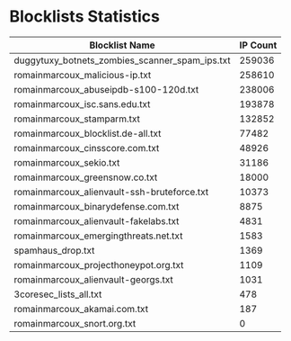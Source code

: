# Blocklists Statistics
| Blocklist Name | IP Count |
|----|----|
| duggytuxy_botnets_zombies_scanner_spam_ips.txt | 259036 |
| romainmarcoux_malicious-ip.txt | 258610 |
| romainmarcoux_abuseipdb-s100-120d.txt | 238006 |
| romainmarcoux_isc.sans.edu.txt | 193878 |
| romainmarcoux_stamparm.txt | 132852 |
| romainmarcoux_blocklist.de-all.txt | 77482 |
| romainmarcoux_cinsscore.com.txt | 48926 |
| romainmarcoux_sekio.txt | 31186 |
| romainmarcoux_greensnow.co.txt | 18000 |
| romainmarcoux_alienvault-ssh-bruteforce.txt | 10373 |
| romainmarcoux_binarydefense.com.txt | 8875 |
| romainmarcoux_alienvault-fakelabs.txt | 4831 |
| romainmarcoux_emergingthreats.net.txt | 1583 |
| spamhaus_drop.txt | 1369 |
| romainmarcoux_projecthoneypot.org.txt | 1109 |
| romainmarcoux_alienvault-georgs.txt | 1031 |
| 3coresec_lists_all.txt | 478 |
| romainmarcoux_akamai.com.txt | 187 |
| romainmarcoux_snort.org.txt | 0 |
